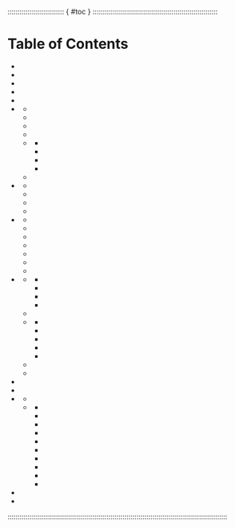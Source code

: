 :::::::::::::::::::::::::::: { #toc } ::::::::::::::::::::::::::::::::::::::::::::::::::::::::::::::
# Table of Contents

- <a href="#toc-ethos"></a>
- <a href="#toc-credits"></a>
- <a href="#safety"></a>
- <a href="#toc-dice"></a>
- <a href="#toc-issues"></a>
- <a href="#toc-chargen"></a>
  - <a href="#toc-facets"></a>
  - <a href="#toc-motivation"></a>
  - <a href="#toc-skills"></a>
  - <a href="#toc-fighting-style"></a>
  - <a href="#toc-powers"></a>
    - <a href="#toc-power-words-core"></a>
    - <a href="#toc-power-words-personal"></a>
    - <a href="#toc-power-words-nova"></a>
    - <a href="#toc-power-words-scene"></a>
  - <a href="#toc-chargen-identity"></a>
- <a href="#toc-classes"></a>
  - <a href="#toc-divine"></a>
  - <a href="#toc-knight"></a>
  - <a href="#toc-monarch"></a>
  - <a href="#toc-paragon"></a>
- <a href="#toc-power-use"></a>
  - <a href="#toc-power-displays"></a>
  - <a href="#toc-power-stunts"></a>
  - <a href="#toc-power-combos"></a>
  - <a href="#toc-power-use-personal"></a>
  - <a href="#toc-power-use-core"></a>
  - <a href="#toc-power-use-nova"></a>
  - <a href="#toc-power-use-scene"></a>
- <a href="#toc-crisis"></a>
  - <a href="#toc-crisis-countdown"></a>
    - <a href="#toc-crisis-scene"></a>
    - <a href="#toc-crisis-present"></a>
    - <a href="#toc-crisis-goals"></a>
    - <a href="#toc-crisis-pool"></a>
  - <a href="#toc-crisis-start"></a>
  - <a href="#toc-crisis-hero"></a>
    - <a href="#toc-crisis-timely"></a>
    - <a href="#toc-crisis-alert"></a>
    - <a href="#toc-crisis-advance"></a>
    - <a href="#toc-crisis-contribute"></a>
    - <a href="#toc-crisis-saving"></a>
  - <a href="#toc-crisis-crisis"></a>
  - <a href="#toc-crisis-post"></a>
- <a href="#toc-advancements"></a>
- <a href="#toc-setting"></a>
- <a href="#toc-editor"></a>
  - <a href="#toc-editor-creating"></a>
  - <a href="#toc-sample-crises"></a>
    - <a href="#toc-sample-aliens"></a>
    - <a href="#toc-sample-alternate-universes"></a>
    - <a href="#toc-sample-capitalism"></a>
    - <a href="#toc-sample-natural-disasters"></a>
    - <a href="#toc-sample-ordinary-criminals"></a>
    - <a href="#toc-sample-military"></a>
    - <a href="#toc-sample-pandemic"></a>
    - <a href="#toc-sample-police"></a>
    - <a href="#toc-sample-science"></a>
    - <a href="#toc-sample-super-villains"></a>
- <a href="#anchor-license"></a>
- <a href="#toc-glossary"></a>

:::::::::::::::::::::::::::::::::::::::::::::::::::::::::::::::::::::::::::::::::::::::::::::::::::::::::::::

